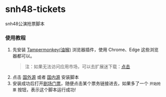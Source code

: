 # snh48-tickets
snh48公演抢票脚本

### 使用教程
1. 先安装 [Tampermonkey(油猴)](https://chrome.google.com/webstore/detail/tampermonkey/dhdgffkkebhmkfjojejmpbldmpobfkfo?hl=zh-cn) 浏览器插件，使用 Chrome、Edge 这些浏览器都可以。
   > 注：如果无法访问应用市场，可以去扩展迷下载：[点击](https://www.extfans.com/search/extensions/tampermonkey/)
2. 点击 [国外源](https://github.com/zwtzwx/snh48-tickets/raw/main/buy_tickets.user.js) 或者 [国内源](https://gitee.com/zwtzwx/snh48-tickets/raw/main/buy_tickets.user.js) 安装脚本
3. 安装成功后打开[剧场门票](https://shop.48.cn/tickets)，随便点击某个票务链接进去，如果多了一个 `开始抢票` 按钮，表示这个脚本运行成功!
